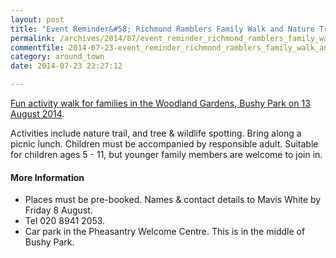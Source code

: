 ```yaml
---
layout: post
title: "Event Reminder&#58; Richmond Ramblers Family Walk and Nature Trail - 13 August 2014"
permalink: /archives/2014/07/event_reminder_richmond_ramblers_family_walk_and_n.html
commentfile: 2014-07-23-event_reminder_richmond_ramblers_family_walk_and_n
category: around_town
date: 2014-07-23 22:27:12

---
```


[Fun activity walk for families in the Woodland Gardens, Bushy Park on 13 August 2014](https://stmargarets.london/event/event/200705144564).

Activities include nature trail, and tree & wildlife spotting. Bring along a picnic lunch. Children must be accompanied by responsible adult. Suitable for children ages 5 - 11, but younger family members are welcome to join in.

#### More Information

-   Places must be pre-booked. Names & contact details to Mavis White by Friday 8 August.
-   Tel 020 8941 2053.
-   Car park in the Pheasantry Welcome Centre. This is in the middle of Bushy Park.
